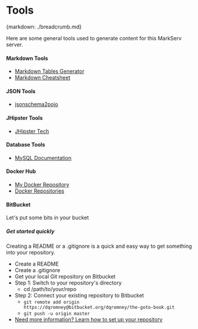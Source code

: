 # Tools
{markdown: ./breadcrumb.md}

Here are some general tools used to generate content for this MarkServ server.

#### Markdown Tools
- [Markdown Tables Generator](https://www.tablesgenerator.com/markdown_tables)
- [Markdown Cheatsheet](https://github.com/adam-p/markdown-here/wiki/Markdown-Cheatsheet#hr)

#### JSON Tools
- [jsonschema2pojo](http://www.jsonschema2pojo.org/)

#### JHipster Tools
- [JHipster Tech](https://www.jhipster.tech/)

#### Database Tools
- [MySQL Documentation](https://dev.mysql.com/doc/)

#### Docker Hub
- [My Docker Repository](https://hub.docker.com/)
- [Docker Repositories](https://hub.docker.com/explore/)

#### BitBucket 
Let's put some bits in your bucket

##### Get started quickly
Creating a README or a .gitignore is a quick and easy way to get something into your repository.

* Create a README
* Create a .gitignore
* Get your local Git repository on Bitbucket
* Step 1: Switch to your repository's directory
    * cd /path/to/your/repo
* Step 2: Connect your existing repository to Bitbucket
    * `git remote add origin https://dqromney@bitbucket.org/dqromney/the-goto-book.git`
    * `git push -u origin master`
* [Need more information? Learn how to set up your repository](https://confluence.atlassian.com/x/Ep1IN)